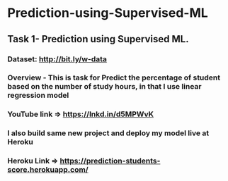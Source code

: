 # Prediction-using-Supervised-ML

## Task 1- Prediction using Supervised ML.

### Dataset: http://bit.ly/w-data
### Overview - This is task for Predict the percentage of student based on the number of study hours, in that I use linear regression model

### YouTube link => https://lnkd.in/d5MPWvK

### I also build same new project and deploy my model live at Heroku
### Heroku Link => https://prediction-students-score.herokuapp.com/


